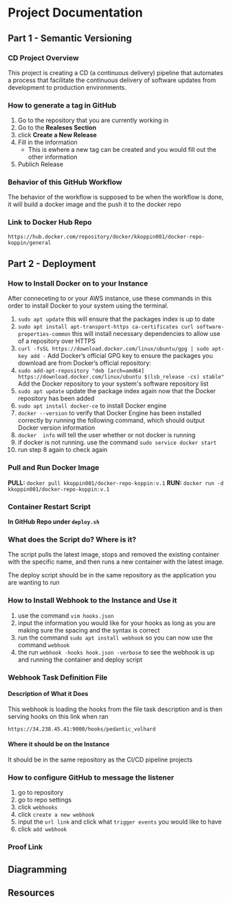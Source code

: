 # Project Documentation

## Part 1 - Semantic Versioning

### CD Project Overview

This project is creating a CD (a continuous delivery) pipeline that automates a process that facilitate the continuous delivery of software updates from development to production environments.

### How to generate a tag in GitHub

1. Go to the repository that you are currently working in
2. Go to the **Realeses Section**
3. click **Create a New Release**
4. Fill in the information
    - This is ewhere a new tag can be created and you would fill out the other information
5. Publich Release

### Behavior of this GitHub Workflow

The behavior of the workflow is supposed to be when the workflow is done, it will build a docker image and the push it to the docker repo

### Link to Docker Hub Repo

`https://hub.docker.com/repository/docker/kkoppin001/docker-repo-koppin/general`

## Part 2 - Deployment

### How to Install Docker on to your Instance

After conneceting to or your AWS instance, use these commands in this order to install Docker to your system using the terminal.

1. `sudo apt update` this will ensure that the packages index is up to date
2. `sudo apt install apt-transport-https ca-certificates curl software-properties-common` this will install necessary dependencies to allow use of a repository over HTTPS
3. `curl -fsSL https://download.docker.com/linux/ubuntu/gpg | sudo apt-key add -` Add Docker’s official GPG key to ensure the packages you download are from Docker’s official repository:
4. `sudo add-apt-repository "deb [arch=amd64] https://download.docker.com/linux/ubuntu $(lsb_release -cs) stable"` Add the Docker repository to your system's software repository list
5. `sudo apt update` update the package index again now that the Docker repository has been added
6. `sudo apt install docker-ce` to install Docker engine
7. `docker --version` to verify that Docker Engine has been installed correctly by running the following command, which should output Docker version information
8. `docker  info` will tell the user whether or not docker is running
9. if docker is not running. use the command `sudo service docker start`
10. run step 8 again to check again

### Pull and Run Docker Image

**PULL:** `docker pull kkoppin001/docker-repo-koppin:v.1`
**RUN:** `docker run -d kkoppin001/docker-repo-koppin:v.1`


### Container Restart Script
**In GitHub Repo under `deploy.sh`**

### What does the Script do? Where is it?

The script pulls the latest image, stops and removed the existing container with the specific name, and then runs a new container with the latest image.

The deploy script should be in the same repository as the application you are wanting to run

### How to Install Webhook to the Instance and Use it

1. use the command `vim hooks.json`
2. input the information you would like for your hooks as long as you are making sure the spacing and the syntax is correct
3. run the command `sudo apt install webhook` so you can now use the command `webhook`
4. the run `webhook -hooks hook.json -verbose` to see the webhook is up and running the container and deploy script


### Webhook Task Definition File
#### Description of What it Does

This webhook is loading the hooks from the file task description and is then serving hooks on this link when ran

`https://34.238.45.41:9000/hooks/pedantic_volhard` 

#### Where it should be on the Instance

It should be in the same repository as the CI/CD pipeline projects

### How to configure GitHub to message the listener

1. go to repository
2. go to repo settings
3. click `webhooks`
4. click `create a new webhook`
5. input the `url link` and click what `trigger events` you would like to have
5. click `add webhook`

### Proof Link

## Diagramming

## Resources




